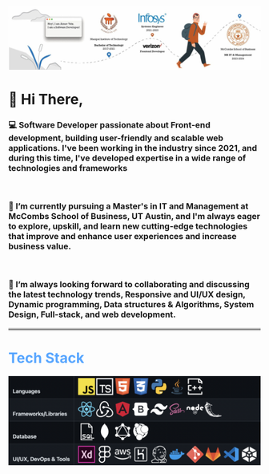 <div align="left">
  <img src="https://github.com/VATARN/VATARN/blob/main/cover.jpeg" alt="cover">
  <h1>
    <span>👋 Hi There,</span>
  </h1>
  <h3>💻 Software Developer passionate about Front-end development, building user-friendly and scalable web applications. I've been working in the industry since 2021, and during this time, I've developed expertise in a wide range of technologies and frameworks </h3>
  <br>
  <h3>🌱 I’m currently pursuing a Master's in IT and Management at McCombs School of Business, UT Austin, and I'm always eager to explore, upskill, and learn new cutting-edge technologies that improve and enhance user experiences and increase business value. </h3>
<br>
  <h3>👯 I’m always looking forward to collaborating and discussing the latest technology trends, Responsive and UI/UX design, Dynamic programming, Data structures & Algorithms, System Design, Full-stack, and web development.</h3>
  <hr style="border-top: 3px solid #bbb;"/>

  <h1 style="color: #58a6ff;">Tech Stack</h1>
  <img src="https://github.com/VATARN/VATARN/blob/main/TechStack.png" alt="Tech Stack">
</div>

